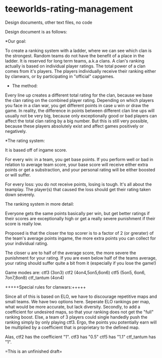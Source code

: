 # teeworlds-rating-management
Design documents, other text files, no code

Design document is as follows:


*Our goal:


To create a ranking system with a ladder, where we can see which clan is the strongest. Random teams do not have the benefit of a place in the ladder. It is reserved for long term teams, a.k.a clans. A clan's ranking actually is based on individual player ratings. The total power of a clan comes from it's players. The players individually receive their ranking either by clanwars, or by participating in "official" capgames. 


* The method:


Every line up creates a different total rating for the clan, because we base the clan rating on the combined player rating. Depending on which players you face in a clan war, you get different points in case u win or draw the game. In reality, the difference in points between different clan line ups will usually not be very big, because only exceptionally good or bad players can affect the total clan rating by a big number. But this is still very possible, because these players absolutely exist and affect games positively or negatively.



*The rating system:


It is based off of ingame score.


For every win: in a team, you get base points. If you perform well or bad in relation to average team score, your base score will receive either extra points or get a substraction, and your personal rating will be either boosted or will suffer.


For every loss: you do not receive points, losing is tough.  It's all about the teamplay. The player(s) that caused the loss should get their rating taken down severely. 


The ranking system in more detail:

Everyone gets the same points basically per win, but get better ratings if their scores are exceptionally high or get a really severe punishment if their score is really low.

Proposed is that the closer the top scorer is to a factor of 2 (or grerater) of the team's average points ingame, the more extra points you can collect for your individual rating.


The closer u are to half of the average score, the more severe the punishment for your rating. If you are even below half of the teams average, your rating should suffer quite a bit from it (especially if you lose the game!)

Game modes are: 
ctf3 (3on3)
ctf2 (4on4,5on5,6on6)
ctf5 (5on5, 6on6, 7on7,8on8)
ctf_tantum (4on4)

+++++Special rules for clanwars:+++++

Since all of this is based on ELO, we have to discourage repetitive maps and small teams. We have two options here. Seperate ELO rankings per map, what would be more accurate, but lack diversity. Secondly, to add a coefficient for undesired maps, so that your ranking does not get the "full" ranking boost. Else, a team of 3 players could single handedly push the ranking simply by only playing ctf3. Ergo, the points you potentially earn will be multiplied by a coefficient that is proprietary to the defined map. 

Alas, ctf2 has the coefficient "1".
ctf3 has "0.5"
ctf5 has "1.1"
ctf_tantum has "1".

=This is an unfinished draft=




